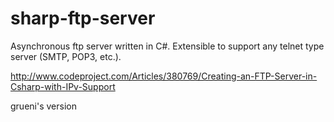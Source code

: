 sharp-ftp-server
================

Asynchronous ftp server written in C#. Extensible to support any telnet type server (SMTP, POP3, etc.).

http://www.codeproject.com/Articles/380769/Creating-an-FTP-Server-in-Csharp-with-IPv-Support

grueni's version
